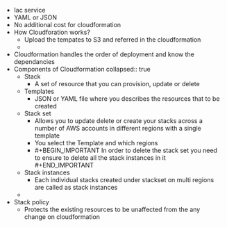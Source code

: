- Iac service
- YAML or JSON
- No additional cost for cloudformation
- How Cloudforation works?
	- Upload the tempates to S3 and referred in the cloudformation
	-
- Cloudformation handles the order of deployment and know the dependancies
- Components of Cloudformation
  collapsed:: true
	- Stack
		- A set of resource that you can provision, update or delete
	- Templates
		- JSON or YAML file where you describes the resources that to be created
	- Stack set
		- Allows you to update delete or create your stacks across a number of AWS accounts in different regions with a single template
		- You select the Template and which regions
		- #+BEGIN_IMPORTANT
		  In order to delete the stack set you need to ensure to delete all the stack instances in it
		  #+END_IMPORTANT
	- Stack instances
		- Each individual stacks created under stackset on multi regions are called as stack instances
	-
- Stack policy
	- Protects the existing resources to be unaffected from the any change on cloudformation
